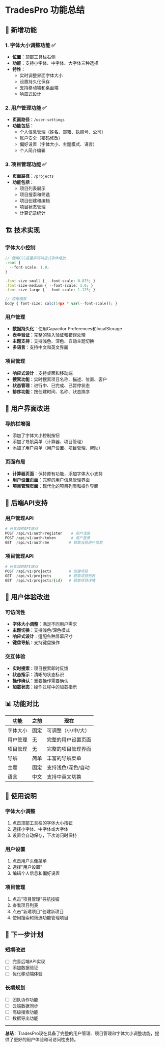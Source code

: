 # TradesPro 功能总结

## 🎯 新增功能

### 1. 字体大小调整功能 ✅
- **位置**：顶部工具栏右侧
- **功能**：支持小字体、中字体、大字体三种选择
- **特性**：
  - 实时调整界面字体大小
  - 设置持久化保存
  - 支持移动端和桌面端
  - 响应式设计

### 2. 用户管理功能 ✅
- **页面路径**：`/user-settings`
- **功能包括**：
  - 个人信息管理（姓名、邮箱、执照号、公司）
  - 账户安全（密码修改）
  - 偏好设置（字体大小、主题模式、语言）
  - 个人简介编辑

### 3. 项目管理功能 ✅
- **页面路径**：`/projects`
- **功能包括**：
  - 项目列表展示
  - 项目搜索和筛选
  - 项目创建和编辑
  - 项目状态管理
  - 计算记录统计

## 🏗️ 技术实现

### 字体大小控制
```typescript
// 使用CSS变量实现响应式字体缩放
:root {
  --font-scale: 1.0;
}

.font-size-small { --font-scale: 0.875; }
.font-size-medium { --font-scale: 1.0; }
.font-size-large { --font-scale: 1.125; }

// 应用缩放
body { font-size: calc(14px * var(--font-scale)); }
```

### 用户管理
- **数据持久化**：使用Capacitor Preferences和localStorage
- **表单验证**：完整的输入验证和错误处理
- **主题支持**：支持浅色、深色、自动主题切换
- **多语言**：支持中文和英文界面

### 项目管理
- **响应式设计**：支持桌面和移动端
- **搜索功能**：实时搜索项目名称、描述、位置、客户
- **状态管理**：进行中、已完成、已暂停状态
- **排序功能**：按创建时间、名称、状态排序

## 📱 用户界面改进

### 导航栏增强
- 添加了字体大小控制按钮
- 添加了导航菜单（计算器、项目管理）
- 添加了用户菜单（用户设置、项目管理、帮助）

### 页面布局
- **计算器页面**：保持原有功能，添加字体大小支持
- **用户设置页面**：完整的用户信息管理界面
- **项目管理页面**：现代化的项目列表和操作界面

## 🔧 后端API支持

### 用户管理API
```python
# 已实现的API端点
POST /api/v1/auth/register    # 用户注册
POST /api/v1/auth/token       # 用户登录
GET  /api/v1/auth/me         # 获取当前用户信息
```

### 项目管理API
```python
# 已实现的API端点
POST /api/v1/projects        # 创建项目
GET  /api/v1/projects        # 获取项目列表
GET  /api/v1/projects/{id}   # 获取项目详情
```

## 🎨 用户体验改进

### 可访问性
- **字体大小调整**：满足不同用户需求
- **主题切换**：支持浅色/深色模式
- **响应式设计**：适配各种屏幕尺寸
- **键盘导航**：支持键盘操作

### 交互体验
- **实时搜索**：项目搜索即时反馈
- **状态指示**：清晰的状态标识
- **操作确认**：重要操作需要确认
- **加载状态**：操作过程中的加载指示

## 📊 功能对比

| 功能 | 之前 | 现在 |
|------|------|------|
| 字体大小 | 固定 | 可调整（小/中/大） |
| 用户管理 | 无 | 完整的用户设置页面 |
| 项目管理 | 无 | 完整的项目管理界面 |
| 导航 | 简单 | 丰富的导航菜单 |
| 主题 | 固定 | 支持浅色/深色/自动 |
| 语言 | 中文 | 支持中英文切换 |

## 🚀 使用说明

### 字体大小调整
1. 点击顶部工具栏的字体大小按钮
2. 选择小字体、中字体或大字体
3. 设置会自动保存，下次访问时保持

### 用户设置
1. 点击用户头像菜单
2. 选择"用户设置"
3. 编辑个人信息和偏好设置

### 项目管理
1. 点击"项目管理"导航按钮
2. 查看项目列表
3. 点击"新建项目"创建新项目
4. 使用搜索和筛选功能管理项目

## 🎯 下一步计划

### 短期改进
- [ ] 完善后端API实现
- [ ] 添加数据验证
- [ ] 优化移动端体验

### 长期规划
- [ ] 团队协作功能
- [ ] 云端数据同步
- [ ] 高级搜索功能
- [ ] 数据导出功能

---

**总结**：TradesPro现在具备了完整的用户管理、项目管理和字体大小调整功能，提供了更好的用户体验和可访问性支持。
